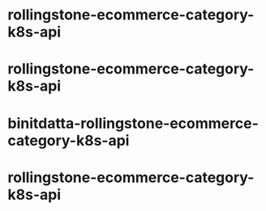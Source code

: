 # rollingstone-ecommerce-category-k8s-api
# rollingstone-ecommerce-category-k8s-api
# binitdatta-rollingstone-ecommerce-category-k8s-api
# rollingstone-ecommerce-category-k8s-api

